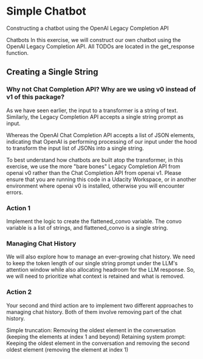 # Simple Chatbot
Constructing a chatbot using the OpenAI Legacy Completion API

Chatbots
In this exercise, we will construct our own chatbot using the OpenAI Legacy Completion API. All TODOs are located in the get_response function.

## Creating a Single String
### Why not Chat Completion API? Why are we using v0 instead of v1 of this package?
As we have seen earlier, the input to a transformer is a string of text. Similarly, the Legacy Completion API accepts a single string prompt as input.

Whereas the OpenAI Chat Completion API accepts a list of JSON elements, indicating that OpenAI is performing processing of our input under the hood to transform the input list of JSONs into a single string.

To best understand how chatbots are built atop the transformer, in this exercise, we use the more "bare bones" Legacy Completion API from openai v0 rather than the Chat Completion API from openai v1. Please ensure that you are running this code in a Udacity Workspace, or in another environment where openai v0 is installed, otherwise you will encounter errors.

### Action 1
Implement the logic to create the flattened_convo variable. The convo variable is a list of strings, and flattened_convo is  a single string.

### Managing Chat History
We will also explore how to manage an ever-growing chat history. We need to keep the token length of our single string prompt under the LLM's attention window while also allocating headroom for the LLM response. So, we will need to prioritize what context is retained and what is removed.

### Action 2
Your second and third action are to implement two different approaches to managing chat history. Both of them involve removing part of the chat history.

Simple truncation: Removing the oldest element in the conversation (keeping the elements at index 1 and beyond)
Retaining system prompt: Keeping the oldest element in the conversation and removing the second oldest element (removing the element at index 1)
